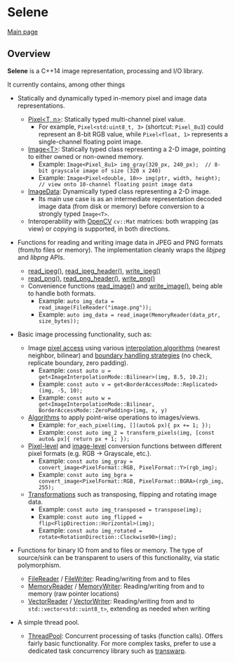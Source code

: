 # Selene

[Main page](https://github.com/kmhofmann/selene)

## Overview

**Selene** is a C++14 image representation, processing and I/O library.

It currently contains, among other things

  * Statically and dynamically typed in-memory pixel and image data representations.
  	* [Pixel\<T, n\>](https://github.com/kmhofmann/selene/blob/master/src/selene/img/Pixel.hpp):
  	Statically typed multi-channel pixel value.
  	  * For example, `Pixel<std:uint8_t, 3>` (shortcut: `Pixel_8u3`) could represent an 8-bit RGB value, while
  	`Pixel<float, 1>` represents a single-channel floating point image.
  	* [Image\<T\>](https://github.com/kmhofmann/selene/blob/master/src/selene/img/Image.hpp):
  	Statically typed class representing a 2-D image, pointing to either owned or non-owned memory.
  	  * Example: `Image<Pixel_8u1> img_gray(320_px, 240_px);  // 8-bit grayscale image of size (320 x 240)`
  	  * Example: `Image<Pixel<double, 10>> img(ptr, width, height);  // view onto 10-channel floating point image data`
  	* [ImageData](https://github.com/kmhofmann/selene/blob/master/src/selene/img/ImageData.hpp):
  	Dynamically typed class representing a 2-D image.
  	  * Its main use case is as an intermediate representation decoded image data (from disk or memory) before conversion
  	to a strongly typed `Image<T>`.
  	* Interoperability with [OpenCV](https://opencv.org/) `cv::Mat` matrices:
  	both wrapping (as view) or copying is supported, in both directions. 

  * Functions for reading and writing image data in JPEG and PNG formats (from/to files or memory). The implementation
  cleanly wraps the *libjpeg* and *libpng* APIs.
  	* [read_jpeg()](https://github.com/kmhofmann/selene/blob/master/src/selene/img/JPEGRead.hpp),
  	[read_jpeg_header()](https://github.com/kmhofmann/selene/blob/master/src/selene/img/JPEGRead.hpp),
  	[write_jpeg()](https://github.com/kmhofmann/selene/blob/master/src/selene/img/JPEGWrite.hpp)
  	* [read_png()](https://github.com/kmhofmann/selene/blob/master/src/selene/img/PNGRead.hpp),
  	[read_png_header()](https://github.com/kmhofmann/selene/blob/master/src/selene/img/PNGRead.hpp),
  	[write_png()](https://github.com/kmhofmann/selene/blob/master/src/selene/img/PNGWrite.hpp)
  	* Convenience functions [read_image()](https://github.com/kmhofmann/selene/blob/master/src/selene/img/IO.hpp)
  	and [write_image()](https://github.com/kmhofmann/selene/blob/master/src/selene/img/IO.hpp), being able to handle
  	both formats.
  	  * Example: `auto img_data = read_image(FileReader("image.png"));`
  	  * Example: `auto img_data = read_image(MemoryReader(data_ptr, size_bytes));`

  * Basic image processing functionality, such as:
    * Image [pixel access](https://github.com/kmhofmann/selene/blob/master/src/selene/img/ImageAccess.hpp) using
    various [interpolation algorithms](https://github.com/kmhofmann/selene/blob/master/src/selene/img/Interpolators.hpp)
    (nearest neighbor, bilinear) and
    [boundary handling strategies](https://github.com/kmhofmann/selene/blob/master/src/selene/img/Accessors.hpp) (no
    check, replicate boundary, zero padding).
      * Example: `const auto u = get<ImageInterpolationMode::Bilinear>(img, 8.5, 10.2);`
      * Example: `const auto v = get<BorderAccessMode::Replicated>(img, -5, 10);`
      * Example: `const auto w = get<ImageInterpolationMode::Bilinear, BorderAccessMode::ZeroPadding>(img, x, y)`
    * [Algorithms](https://github.com/kmhofmann/selene/blob/master/src/selene/img/Algorithms.hpp) to apply point-wise
    operations to images/views.
      * Example: `for_each_pixel(img, [](auto& px){ px += 1; });`
      * Example: `const auto img_2 = transform_pixels(img, [const auto& px]{ return px + 1; });`
    * [Pixel-level](https://github.com/kmhofmann/selene/blob/master/src/selene/img/PixelConversions.hpp) and
    [image-level](https://github.com/kmhofmann/selene/blob/master/src/selene/img/ImageConversions.hpp) conversion
    functions between different pixel formats (e.g. RGB -> Grayscale, etc.).
      * Example: `const auto img_gray = convert_image<PixelFormat::RGB, PixelFormat::Y>(rgb_img);`
      * Example: `const auto img_bgra = convert_image<PixelFormat::RGB, PixelFormat::BGRA>(rgb_img, 255);`
    * [Transformations](https://github.com/kmhofmann/selene/blob/master/src/selene/img/Transformations.hpp)
    such as transposing, flipping and rotating image data. 
      * Example: `const auto img_transposed = transpose(img);`
      * Example: `const auto img_flipped = flip<FlipDirection::Horizontal>(img);`
      * Example: `const auto img_rotated = rotate<RotationDirection::Clockwise90>(img);`

  * Functions for binary IO from and to files or memory. The type of source/sink can be transparent to users of this
  functionality, via static polymorphism.
    * [FileReader](https://github.com/kmhofmann/selene/blob/master/src/selene/io/FileReader.hpp) /
    [FileWriter](https://github.com/kmhofmann/selene/blob/master/src/selene/io/FileWriter.hpp):
    Reading/writing from and to files
    * [MemoryReader](https://github.com/kmhofmann/selene/blob/master/src/selene/io/MemoryReader.hpp) /
    [MemoryWriter](https://github.com/kmhofmann/selene/blob/master/src/selene/io/MemoryWriter.hpp):
    Reading/writing from and to memory (raw pointer locations)
    * [VectorReader](https://github.com/kmhofmann/selene/blob/master/src/selene/io/VectorReader.hpp) /
    [VectorWriter](https://github.com/kmhofmann/selene/blob/master/src/selene/io/VectorWriter.hpp):
    Reading/writing from and to `std::vector<std::uint8_t>`, extending as needed when writing

  * A simple thread pool.
    * [ThreadPool](https://github.com/kmhofmann/selene/blob/master/src/selene/thread/ThreadPool.hpp):
    Concurrent processing of tasks (function calls).
    Offers fairly basic functionality. For more complex tasks, prefer to use a dedicated task concurrency library such
    as [transwarp](https://github.com/bloomen/transwarp).